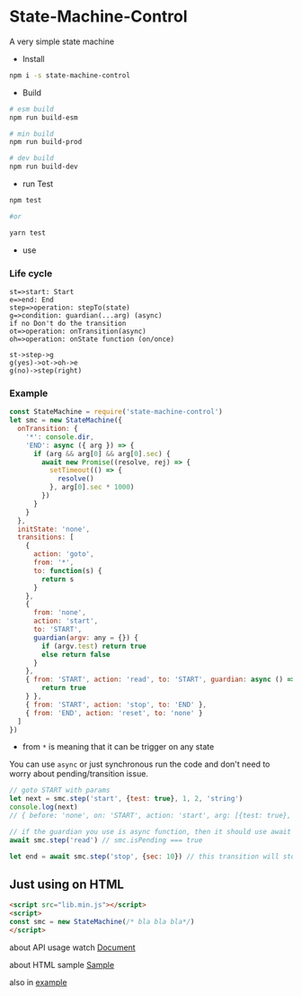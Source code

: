 # State-Machine-Control

A very simple state machine

* Install

```bash
npm i -s state-machine-control
```

* Build

```bash
# esm build
npm run build-esm

# min build
npm run build-prod

# dev build
npm run build-dev
```

* run Test

```bash
npm test

#or

yarn test
```

* use

### Life cycle

```flow
st=>start: Start
e=>end: End
step=>operation: stepTo(state)
g=>condition: guardian(...arg) (async)
if no Don't do the transition
ot=>operation: onTransition(async)
oh=>operation: onState function (on/once)

st->step->g
g(yes)->ot->oh->e
g(no)->step(right)
```

### Example

```js
const StateMachine = require('state-machine-control')
let smc = new StateMachine({
  onTransition: {
    '*': console.dir,
    'END': async ({ arg }) => {
      if (arg && arg[0] && arg[0].sec) {
        await new Promise((resolve, rej) => {
          setTimeout(() => {
            resolve()
          }, arg[0].sec * 1000)
        })
      }
    }
  },
  initState: 'none',
  transitions: [
    {
      action: 'goto',
      from: '*',
      to: function(s) {
        return s
      }
    },
    {
      from: 'none',
      action: 'start',
      to: 'START',
      guardian(argv: any = {}) {
        if (argv.test) return true
        else return false
      }
    },
    { from: 'START', action: 'read', to: 'START', guardian: async () => {
        return true
    } },
    { from: 'START', action: 'stop', to: 'END' },
    { from: 'END', action: 'reset', to: 'none' }
  ]
})
```

- from `*` is meaning that it can be trigger on any state

You can use `async` or just synchronous run the code and don't need to worry about pending/transition issue.

```js
// goto START with params
let next = smc.step('start', {test: true}, 1, 2, 'string')
console.log(next)
// { before: 'none', on: 'START', action: 'start', arg: [{test: true}, 1, 2, 'string']}

// if the guardian you use is async function, then it should use await / Promise
await smc.step('read') // smc.isPending === true

let end = await smc.step('stop', {sec: 10}) // this transition will stop 10 seconds
```

## Just using on HTML

```html
<script src="lib.min.js"></script>
<script>
const smc = new StateMachine(/* bla bla bla*/)
</script>
```

about API usage watch [Document](docs/README.md)

about HTML sample [Sample](https://tianyili.github.io/state-machine)

also in [example](example)